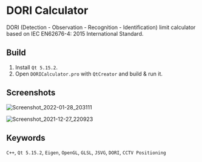 # DORI Calculator
DORI (Detection - Observation - Recognition - Identification) limit calculator based on IEC EN62676-4: 2015 International Standard.

## Build
1) Install `Qt 5.15.2`.
2) Open `DORICalculator.pro` with `QtCreator` and build & run it. 

## Screenshots
![Screenshot_2022-01-28_203111](https://github.com/berkbavas/DORICalculator/assets/53399385/62fcb5e9-cb15-4de1-bce7-74fedfb331a7)

![Screenshot_2021-12-27_220923](https://github.com/berkbavas/DORICalculator/assets/53399385/ca87489b-98b4-4473-b18f-8602b4e579af)

## Keywords
`C++`,
`Qt 5.15.2`,
`Eigen`,
`OpenGL`,
`GLSL`,
`JSVG`,
`DORI`,
`CCTV Positioning`